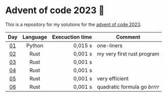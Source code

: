 # Advent of code 2023 :christmas_tree:
This is a repository for my solutions for the [advent of code 2023](https://adventofcode.com/2023).

<!-- table begin -->
| Day      | Language | Execuction time | Comment                      |
|:---:     |:---:     | ---:            | ---                          |
| [01](01) | Python   | 0,015 s         | one-liners                   |
| [02](02) | Rust     | 0,001 s         | my very first rust program   |
| [03](03) | Rust     | 0,001 s         |                              |
| [04](04) | Rust     | 0,001 s         |                              |
| [05](05) | Rust     | 0,001 s         | very efficient               |
| [06](06) | Rust     | 0,001 s         | quadratic formula go *brrrr* |
